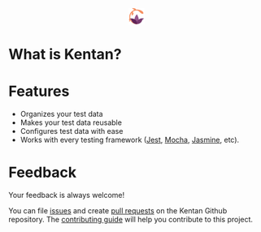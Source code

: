 <p align="center">
  <img src="./assets/logo.png" alt="water lily">
</p>

# What is Kentan?

# Features

- Organizes your test data
- Makes your test data reusable
- Configures test data with ease
- Works with every testing framework ([Jest](https://jestjs.io/), [Mocha](https://mochajs.org/), [Jasmine](https://jasmine.github.io/), etc).

# Feedback

Your feedback is always welcome!

You can file [issues](https://github.com/kentan-official/kentan/issues) and create [pull requests](https://github.com/kentan-official/kentan/pulls) on the Kentan Github repository. The [contributing guide](https://github.com/kentan-official/kentan/blob/master/CONTRIBUTING.md) will help you contribute to this project.